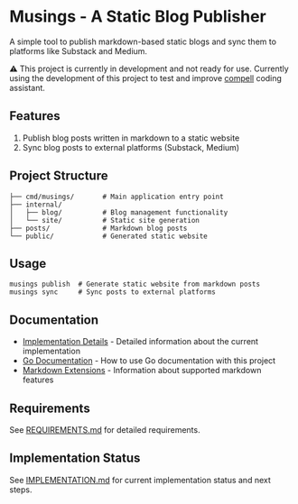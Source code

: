 # Musings - A Static Blog Publisher

A simple tool to publish markdown-based static blogs and sync them to platforms like Substack and Medium.

⚠️ This project is currently in development and not ready for use. Currently using the development of this project to test and improve [compell](https://github.com/m4xw311/compell) coding assistant.

## Features

1. Publish blog posts written in markdown to a static website
2. Sync blog posts to external platforms (Substack, Medium)

## Project Structure

```
├── cmd/musings/       # Main application entry point
├── internal/
│   ├── blog/          # Blog management functionality
│   └── site/          # Static site generation
├── posts/             # Markdown blog posts
└── public/            # Generated static website
```

## Usage

```
musings publish  # Generate static website from markdown posts
musings sync     # Sync posts to external platforms
```

## Documentation

- [Implementation Details](IMPLEMENTATION.md) - Detailed information about the current implementation
- [Go Documentation](docs/go-doc-usage.md) - How to use Go documentation with this project
- [Markdown Extensions](docs/markdown-extensions.md) - Information about supported markdown features

## Requirements

See [REQUIREMENTS.md](REQUIREMENTS.md) for detailed requirements.

## Implementation Status

See [IMPLEMENTATION.md](IMPLEMENTATION.md) for current implementation status and next steps.